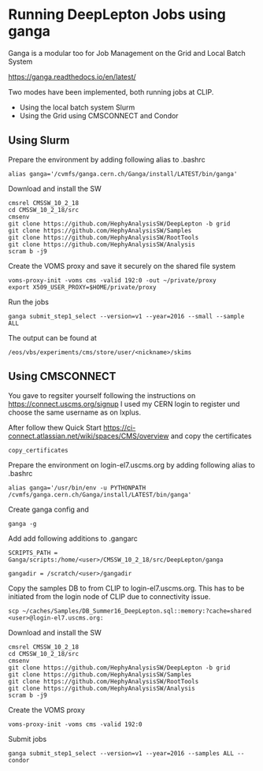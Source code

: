 # Running DeepLepton Jobs using ganga

Ganga is a modular too for Job Management on the Grid and Local Batch System

https://ganga.readthedocs.io/en/latest/

Two modes have been implemented, both running jobs at CLIP. 

* Using the local batch system Slurm
* Using the Grid using CMSCONNECT and Condor 

## Using Slurm

Prepare the environment  by adding following alias to .bashrc

    alias ganga='/cvmfs/ganga.cern.ch/Ganga/install/LATEST/bin/ganga'

Download and install the SW

    cmsrel CMSSW_10_2_18
    cd CMSSW_10_2_18/src
    cmsenv
    git clone https://github.com/HephyAnalysisSW/DeepLepton -b grid
    git clone https://github.com/HephyAnalysisSW/Samples
    git clone https://github.com/HephyAnalysisSW/RootTools
    git clone https://github.com/HephyAnalysisSW/Analysis
    scram b -j9 

Create the VOMS proxy and save it securely on the shared file system

    voms-proxy-init -voms cms -valid 192:0 -out ~/private/proxy
    export X509_USER_PROXY=$HOME/private/proxy

Run the jobs

    ganga submit_step1_select --version=v1 --year=2016 --small --sample ALL

The output can be found at

    /eos/vbs/experiments/cms/store/user/<nickname>/skims

## Using CMSCONNECT

You gave to regsiter yourself following the instructions on https://connect.uscms.org/signup
I used my CERN login to register und choose the same username as on lxplus.

After follow thew Quick Start https://ci-connect.atlassian.net/wiki/spaces/CMS/overview
and copy the certificates

    copy_certificates

Prepare the environment on login-el7.uscms.org by adding following alias to .bashrc

    alias ganga='/usr/bin/env -u PYTHONPATH /cvmfs/ganga.cern.ch/Ganga/install/LATEST/bin/ganga'

Create ganga config and 

    ganga -g

Add add following additions to .gangarc

    SCRIPTS_PATH = Ganga/scripts:/home/<user>/CMSSW_10_2_18/src/DeepLepton/ganga

    gangadir = /scratch/<user>/gangadir

Copy the samples DB to from CLIP to login-el7.uscms.org. This has to be initiated from the login node of CLIP
due to connectivity issue.

    scp ~/caches/Samples/DB_Summer16_DeepLepton.sql::memory:?cache=shared <user>@login-el7.uscms.org:
    
Download and install the SW

    cmsrel CMSSW_10_2_18
    cd CMSSW_10_2_18/src
    cmsenv
    git clone https://github.com/HephyAnalysisSW/DeepLepton -b grid
    git clone https://github.com/HephyAnalysisSW/Samples
    git clone https://github.com/HephyAnalysisSW/RootTools
    git clone https://github.com/HephyAnalysisSW/Analysis
    scram b -j9 

Create the VOMS proxy

    voms-proxy-init -voms cms -valid 192:0

Submit jobs

    ganga submit_step1_select --version=v1 --year=2016 --samples ALL --condor


    

